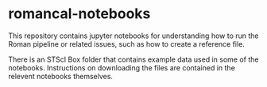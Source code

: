 # romancal-notebooks

This repository contains jupyter notebooks for understanding how to run the Roman pipeline 
or related issues, such as how to create a reference file.

There is an STScI Box folder that contains example data used in some of the notebooks.
Instructions on downloading the files are contained in the relevent notebooks themselves.
